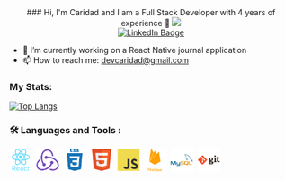
<div id="header" align="center">
  ### Hi, I'm Caridad and I am a Full Stack Developer with 4 years of experience 👋
    <img src="https://media.giphy.com/media/qT3NpahR7tGnOqqjng/giphy.gif"/>
    <div id="badges">
        <a href="http://linkedin.com/in/cari-rivera">
          <img src="https://img.shields.io/badge/LinkedIn-blue?style=for-the-badge&logo=linkedin&logoColor=white" alt="LinkedIn Badge"/>
        </a>
</div>
</div>

- 🔭 I’m currently working on a React Native journal application
- 📫 How to reach me: devcaridad@gmail.com


### My Stats:
[![Top Langs](https://github-readme-stats.vercel.app/api/top-langs/?username=caridadrivera&layout=compact&theme=vision-friendly-dark)](https://github.com/anuraghazra/github-readme-stats)


### :hammer_and_wrench: Languages and Tools :

<div>
 <img src="https://github.com/devicons/devicon/blob/master/icons/react/react-original-wordmark.svg" title="React" alt="React" width="40" height="40"/>&nbsp;
  <img src="https://github.com/devicons/devicon/blob/master/icons/redux/redux-original.svg" title="Redux" alt="Redux " width="40" height="40"/>&nbsp;
  <img src="https://github.com/devicons/devicon/blob/master/icons/css3/css3-plain-wordmark.svg"  title="CSS3" alt="CSS" width="40" height="40"/>&nbsp;
  <img src="https://github.com/devicons/devicon/blob/master/icons/html5/html5-original.svg" title="HTML5" alt="HTML" width="40" height="40"/>&nbsp;
  <img src="https://github.com/devicons/devicon/blob/master/icons/javascript/javascript-original.svg" title="JavaScript" alt="JavaScript" width="40" height="40"/>&nbsp;
  <img src="https://github.com/devicons/devicon/blob/master/icons/firebase/firebase-plain-wordmark.svg" title="Firebase" alt="Firebase" width="40" height="40"/>&nbsp;
 <img src="https://github.com/devicons/devicon/blob/master/icons/mysql/mysql-original-wordmark.svg" title="MySQL"  alt="MySQL" width="40" height="40"/>&nbsp;
<img src="https://github.com/devicons/devicon/blob/master/icons/git/git-original-wordmark.svg" title="Git" **alt="Git" width="40" height="40"/>
</div>



